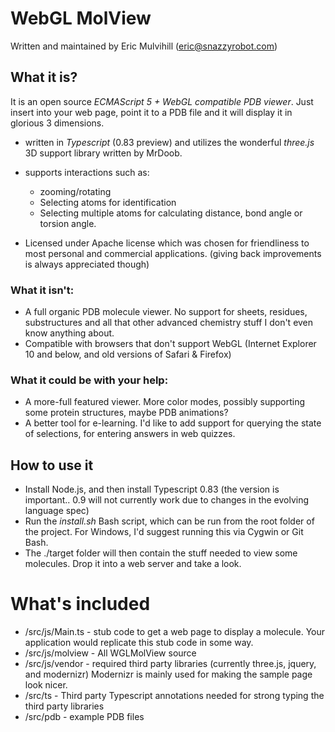 # WebGL MolView
Written and maintained by Eric Mulvihill (eric@snazzyrobot.com)

## What it is?
It is an open source _ECMAScript 5 + WebGL compatible PDB viewer_. Just insert into your web page, point it to a PDB file and it will display it in glorious 3 dimensions.

+ written in _Typescript_ (0.83 preview) and utilizes the wonderful _three.js_ 3D support library written by MrDoob.

+ supports interactions such as:
   + zooming/rotating
   + Selecting atoms for identification
   + Selecting multiple atoms for calculating distance, bond angle or torsion angle.

+ Licensed under Apache license which was chosen for friendliness to most personal and commercial applications. (giving back improvements is always appreciated though)

### What it isn't:
+ A full organic PDB molecule viewer. No support for sheets, residues, substructures and all that other advanced chemistry stuff I don't even know anything about.
+ Compatible with browsers that don't support WebGL (Internet Explorer 10 and below, and old versions of Safari & Firefox)

### What it could be with your help:
+ A more-full featured viewer. More color modes, possibly supporting some protein structures, maybe PDB animations?
+ A better tool for e-learning. I'd like to add support for querying the state of selections, for entering answers in web quizzes.

## How to use it
+ Install Node.js, and then install Typescript 0.83 (the version is important.. 0.9 will not currently work due to changes in the evolving language spec)
+ Run the _install.sh_ Bash script, which can be run from the root folder of the project. For Windows, I'd suggest running this via Cygwin or Git Bash.
+ The ./target folder will then contain the stuff needed to view some molecules. Drop it into a web server and take a look.


# What's included
+ /src/js/Main.ts - stub code to get a web page to display a molecule. Your application would replicate this stub code in some way.
+ /src/js/molview - All WGLMolView source
+ /src/js/vendor - required third party libraries (currently three.js, jquery, and modernizr) Modernizr is mainly used for making the sample page look nicer.
+ /src/ts - Third party Typescript annotations needed for strong typing the third party libraries
+ /src/pdb - example PDB files
